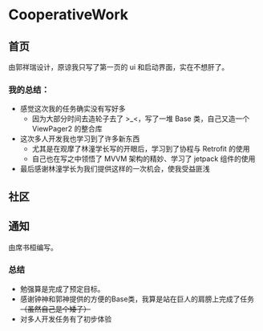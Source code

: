 # CooperativeWork

## 首页
由郭祥瑞设计，原谅我只写了第一页的 ui 和启动界面，实在不想肝了。

### 我的总结：
* 感觉这次我的任务确实没有写好多
  * 因为大部分时间去造轮子去了 >_<，写了一堆 Base 类，自己又造一个 ViewPager2 的整合库  
* 这次多人开发我也学习到了许多新东西
  * 尤其是在观摩了林潼学长写的开眼后，学习到了协程与 Retrofit 的使用  
  * 自己也在写之中领悟了 MVVM 架构的精妙、学习了 jetpack 组件的使用
* 最后感谢林潼学长为我们提供这样的一次机会，使我受益匪浅

## 社区


## 通知
由席书桓编写。
### 总结
* 勉强算是完成了预定目标。
* 感谢钟神和郭神提供的方便的Base类，我算是站在巨人的肩膀上完成了任务~~（虽然自己是个矮子）~~
* 对多人开发任务有了初步体验
